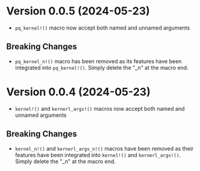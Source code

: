Version 0.0.5 (2024-05-23)
===========================

* `pq_kernel!()` macro now accept both named and unnamed arguments

Breaking Changes
----------------

* `pq_kernel_n!()` macro has been removed as its features have been integrated into `pq_kernel!()`. Simply delete the "_n" at the macro end.


Version 0.0.4 (2024-05-23)
===========================

* `kernel!()` and `kernerl_args!()` macros now accept both named and unnamed arguments

Breaking Changes
----------------

* `kernel_n!()` and `kernerl_args_n!()` macros have been removed as their features have been integrated into `kernel!()` and `kernerl_args!()`. Simply delete the "_n" at the macro end.
